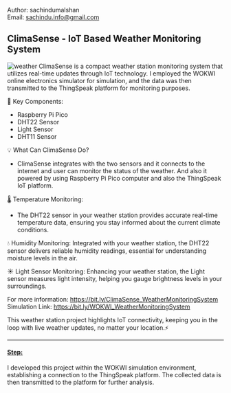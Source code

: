 Author: sachindumalshan <br>
Email: sachindu.info@gmail.com

<h2>ClimaSense - IoT Based Weather Monitoring System</h2>

![weather](https://github.com/sachindumalshan/ClimaSense/assets/73152414/140de051-18ba-4547-81ef-1449b782924f)
ClimaSense is a compact weather station monitoring system that utilizes real-time updates through IoT technology. I employed the WOKWI online electronics simulator for simulation, and the data was then transmitted to the ThingSpeak platform for monitoring purposes.

🧩 Key Components:
- Raspberry Pi Pico
- DHT22 Sensor
- Light Sensor
- DHT11 Sensor

💡 What Can ClimaSense Do?
- ClimaSense integrates with the two sensors and it connects to the internet and user can monitor the status of the weather. And also it powered by using Raspberry Pi Pico computer and also the ThingSpeak IoT platform.

🌡️ Temperature Monitoring:
- The DHT22 sensor in your weather station provides accurate real-time temperature data, ensuring you stay informed about the current climate conditions.

💧 Humidity Monitoring:
Integrated with your weather station, the DHT22 sensor delivers reliable humidity readings, essential for understanding moisture levels in the air.

☀️ Light Sensor Monitoring:
Enhancing your weather station, the Light sensor measures light intensity, helping you gauge brightness levels in your surroundings.<be>

For more information: https://bit.ly/ClimaSense_WeatherMonitoringSystem<br>
Simulation Link: https://bit.ly/WOKWI_WeatherMonitoringSystem

This weather station project highlights IoT connectivity, keeping you in the loop with live weather updates, no matter your location.⚡
<hr>

<h4><u>Step:</u></h4>
I developed this project within the WOKWI simulation environment, establishing a connection to the ThingSpeak platform. The collected data is then transmitted to the platform for further analysis.
